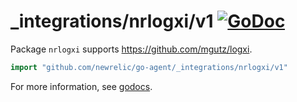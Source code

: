 # _integrations/nrlogxi/v1 [![GoDoc](https://godoc.org/github.com/newrelic/go-agent/_integrations/nrlogxi/v1?status.svg)](https://godoc.org/github.com/newrelic/go-agent/_integrations/nrlogxi/v1)

Package `nrlogxi` supports https://github.com/mgutz/logxi.

```go
import "github.com/newrelic/go-agent/_integrations/nrlogxi/v1"
```

For more information, see
[godocs](https://godoc.org/github.com/newrelic/go-agent/_integrations/nrlogxi/v1).
